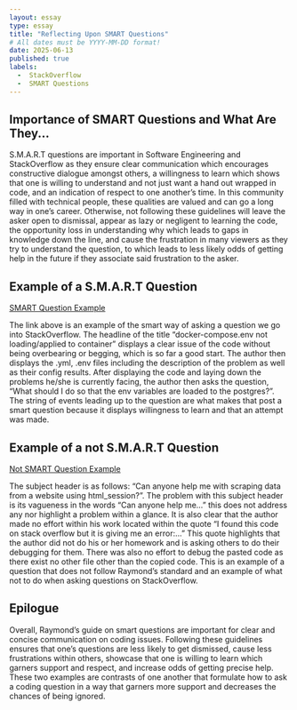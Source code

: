 ```yaml
---
layout: essay
type: essay
title: "Reflecting Upon SMART Questions"
# All dates must be YYYY-MM-DD format!
date: 2025-06-13
published: true
labels:
  -  StackOverflow
  -  SMART Questions
---
```


## Importance of SMART Questions and What Are They...

S.M.A.R.T questions are important in Software Engineering and StackOverflow as they ensure clear communication which encourages constructive dialogue amongst others, 
a willingness to learn which shows that one is willing to understand and not just want a hand out wrapped in code, and an indication of respect to one another’s time. 
In this community filled with technical people, these qualities are valued and can go a long way in one’s career. 
Otherwise, not following these guidelines will leave the asker open to dismissal, appear as lazy or negligent to learning the code, 
the opportunity loss in understanding why which leads to gaps in knowledge down the line, and cause the frustration in many viewers as they try to understand the question, 
to which leads to less likely odds of getting help in the future if they associate said frustration to the asker. 

##  Example of a S.M.A.R.T Question
[SMART Question Example](https://stackoverflow.com/questions/79665515/docker-compose-env-not-loading-applied-to-container)

The link above is an example of the smart way of asking a question we go into StackOverflow. 
The headline of the title “docker-compose.env not loading/applied to container” displays a clear issue of the code without being overbearing or begging, which is so far a good start. 
The author then displays the .yml, .env files including the description of the problem as well as their config results. 
After displaying the code and laying down the problems he/she is currently facing, the author then asks the question, “What should I do so that the env variables are loaded to the postgres?”. 
The string of events leading up to the question are what makes that post a smart question because it displays willingness to learn and that an attempt was made. 

## Example of a not S.M.A.R.T Question
[Not SMART Question Example](https://stackoverflow.com/questions/79665475/can-anyone-help-me-with-scraping-data-from-a-website-using-html-session)

The subject header is as follows: “Can anyone help me with scraping data from a website using html_session?”. 
The problem with this subject header is its vagueness in the words “Can anyone help me…” this does not address any nor highlight a problem within a glance. 
It is also clear that the author made no effort within his work located within the quote “I found this code on stack overflow but it is giving me an error:...” 
This quote highlights that the author did not do his or her homework and is asking others to do their debugging for them. 
There was also no effort to debug the pasted code as there exist no other file other than the copied code. 
This is an example of a question that does not follow Raymond’s standard and an example of what not to do when asking questions on StackOverflow.

## Epilogue

Overall, Raymond’s guide on smart questions are important for clear and concise communication on coding issues. 
Following these guidelines ensures that one’s questions are less likely to get dismissed, 
cause less frustrations within others, showcase that one is willing to learn which garners support and respect, and increase odds of getting precise help. 
These two examples are contrasts of one another that formulate how to ask a coding question in a way that garners more support and decreases the chances of being ignored. 

